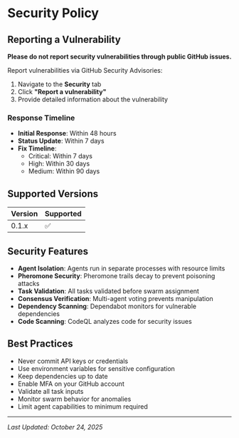 # Security Policy

## Reporting a Vulnerability

**Please do not report security vulnerabilities through public GitHub issues.**

Report vulnerabilities via GitHub Security Advisories:

1. Navigate to the **Security** tab
2. Click **"Report a vulnerability"**
3. Provide detailed information about the vulnerability

### Response Timeline

- **Initial Response**: Within 48 hours
- **Status Update**: Within 7 days
- **Fix Timeline**:
  - Critical: Within 7 days
  - High: Within 30 days
  - Medium: Within 90 days

## Supported Versions

| Version | Supported          |
| ------- | ------------------ |
| 0.1.x   | :white_check_mark: |

## Security Features

- **Agent Isolation**: Agents run in separate processes with resource limits
- **Pheromone Security**: Pheromone trails decay to prevent poisoning attacks
- **Task Validation**: All tasks validated before swarm assignment  
- **Consensus Verification**: Multi-agent voting prevents manipulation
- **Dependency Scanning**: Dependabot monitors for vulnerable dependencies
- **Code Scanning**: CodeQL analyzes code for security issues

## Best Practices

- Never commit API keys or credentials
- Use environment variables for sensitive configuration
- Keep dependencies up to date
- Enable MFA on your GitHub account
- Validate all task inputs
- Monitor swarm behavior for anomalies
- Limit agent capabilities to minimum required

---

*Last Updated: October 24, 2025*
